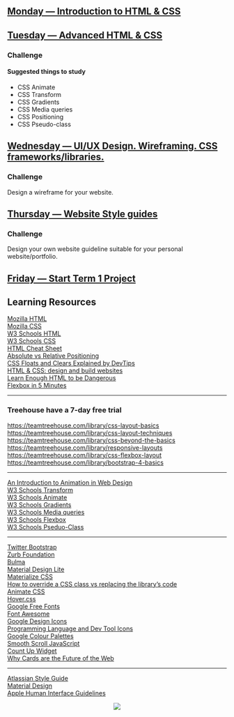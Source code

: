 ## [Monday — Introduction to HTML & CSS](/term-1/week-4/day-1/DailyPlanT1-W4-D1.md)

## [Tuesday — Advanced HTML & CSS](/term-1/week-4/day-2/DailyPlanT1-W4-D2.md)

### Challenge

#### Suggested things to study
- CSS Animate
- CSS Transform
- CSS Gradients
- CSS Media queries
- CSS Positioning
- CSS Pseudo-class

## [Wednesday — UI/UX Design. Wireframing. CSS frameworks/libraries.](/term-1/week-4/day-3/DailyPlanT1-W4-D3.md)

### Challenge

Design a wireframe for your website.

## [Thursday — Website Style guides](/term-1/week-4/day-4/DailyPlanT1-W4-D4.md)

### Challenge

Design your own website guideline suitable for your personal website/portfolio.

## [Friday — Start Term 1 Project](/term-1/week-4/day-5/DailyPlanT1-W4-D5.md)

## Learning Resources

[Mozilla HTML](https://developer.mozilla.org/en-US/docs/Web/HTML)  
[Mozilla CSS](https://developer.mozilla.org/en-US/docs/Web/CSS)  
[W3 Schools HTML](http://www.w3schools.com/html/)  
[W3 Schools CSS](http://www.w3schools.com/css/)  
[HTML Cheat Sheet](https://hostingfacts.com/html-cheat-sheet/)  
[Absolute vs Relative Positioning](https://codemyviews.com/blog/the-lowdown-on-absolute-vs-relative-positioning)  
[CSS Floats and Clears Explained by DevTips](https://www.youtube.com/watch?v=xFGBNv2KeVU)  
[HTML & CSS: design and build websites](http://wtf.tw/ref/duckett.pdf)  
[Learn Enough HTML to be Dangerous](https://www.learnenough.com/html-tutorial#sec-html_intro)  
[Flexbox in 5 Minutes](http://flexboxin5.com/)  

---

### Treehouse have a 7-day free trial

https://teamtreehouse.com/library/css-layout-basics  
https://teamtreehouse.com/library/css-layout-techniques  
https://teamtreehouse.com/library/css-beyond-the-basics  
https://teamtreehouse.com/library/responsive-layouts  
https://teamtreehouse.com/library/css-flexbox-layout  
https://teamtreehouse.com/library/bootstrap-4-basics  

---

[An Introduction to Animation in Web Design](https://designshack.net/articles/graphics/an-introduction-to-animation-in-web-design/)  
[W3 Schools Transform](http://www.w3schools.com/cssref/css3_pr_transform.asp)  
[W3 Schools Animate](http://www.w3schools.com/css/css3_animations.asp)  
[W3 Schools Gradients](http://www.w3schools.com/css/css3_gradients.asp)  
[W3 Schools Media queries](http://www.w3schools.com/css/css3_mediaqueries.asp)  
[W3 Schools Flexbox](http://www.w3schools.com/css/css3_flexbox.asp)  
[W3 Schools Pseduo-Class](http://www.w3schools.com/css/css_pseudo_classes.asp)  

---

[Twitter Bootstrap](http://getbootstrap.com/css/)  
[Zurb Foundation](http://foundation.zurb.com/)  
[Bulma](http://bulma.io/)  
[Material Design Lite](https://getmdl.io/started/index.html)  
[Materialize CSS](http://materializecss.com/)  
[How to override a CSS class vs replacing the library’s code](http://codepen.io/Ruegen/pen/PNOarp)  
[Animate CSS](https://daneden.github.io/animate.css/)  
[Hover.css](http://ianlunn.github.io/Hover/)  
[Google Free Fonts](https://fonts.google.com/)  
[Font Awesome](http://fontawesome.io/)  
[Google Design Icons](https://design.google.com/icons/)  
[Programming Language and Dev Tool Icons](http://devicon.fr/)  
[Google Colour Palettes](https://material.google.com/style/color.html#color-color-palette)  
[Smooth Scroll JavaScript](https://github.com/cferdinandi/smooth-scroll)  
[Count Up Widget](http://www.tickcounter.com/countup)  
[Why Cards are the Future of the Web](https://blog.intercom.com/why-cards-are-the-future-of-the-web/)

---

[Atlassian Style Guide](https://design.atlassian.com/product/)  
[Material Design](https://material.google.com/)  
[Apple Human Interface Guidelines](https://developer.apple.com/ios/human-interface-guidelines/)


<p align="center"><img src="https://github.com/coder-factory-academy/cf-guidline-css/blob/master/CFA.png"></p>
